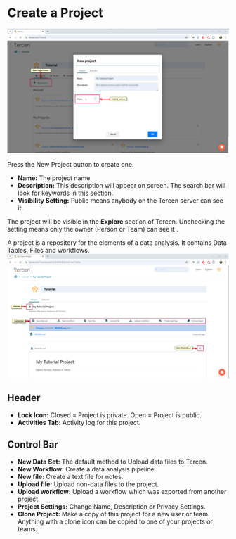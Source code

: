 # Create a Project

![Screenshot](img/starter_guide_new_project_1.png)

Press the New Project button to create one.

- **Name:** The project name
- **Description:** This description will appear on screen. The search bar will look for keywords in this section.
- **Visibility Setting:** Public means anybody on the Tercen server can see it.

The project will be visible in the **Explore** section of Tercen.
Unchecking the setting means only the owner (Person or Team) can see it .

A project is a repository for the elements of a data analysis. It contains Data Tables, Files and workflows.
![Screenshot](img/starter_guide_new_project_2.png)

## Header

- **Lock Icon:** Closed = Project is private.  Open = Project is public.
- **Activities Tab:** Activity log for this project.

## Control Bar

- **New Data Set:** The default method to Upload data files to Tercen.  
- **New Workflow:** Create a data analysis pipeline.
- **New file:** Create a text file for notes.
- **Upload file:** Upload non-data files to the project.
- **Upload workflow:** Upload a workflow which was exported from another project.
- **Project Settings:** Change Name, Description or Privacy Settings.
- **Clone Project:** Make a copy of this project for a new user or team. Anything with a clone icon can be copied to one of your projects or teams.
